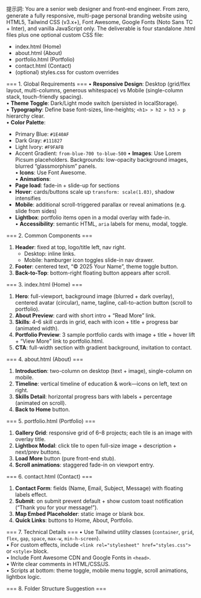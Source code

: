 提示詞:
You are a senior web designer and front-end engineer. From zero, generate a fully responsive, multi-page personal branding website using HTML5, Tailwind CSS (v3.x+), Font Awesome, Google Fonts (Noto Sans TC + Inter), and vanilla JavaScript only. The deliverable is four standalone .html files plus one optional custom CSS file:

- index.html (Home)
- about.html (About)
- portfolio.html (Portfolio)
- contact.html (Contact)
- (optional) styles.css for custom overrides

=== 1. Global Requirements ===
• **Responsive Design**: Desktop (grid/flex layout, multi-columns, generous whitespace) vs Mobile (single-column stack, touch-friendly spacing).  
• **Theme Toggle**: Dark/Light mode switch (persisted in localStorage).  
• **Typography**: Define base font-sizes, line-heights; `<h1> > h2 > h3 > p` hierarchy clear.  
• **Color Palette**:
  - Primary Blue: `#1E40AF`
  - Dark Gray: `#111827`
  - Light Ivory: `#F9FAFB`
  - Accent Gradient: `from-blue-700 to-blue-500`
• **Images**: Use Lorem Picsum placeholders. Backgrounds: low-opacity background images, blurred “glassmorphism” panels.  
• **Icons**: Use Font Awesome.  
• **Animations**:  
  - **Page load**: fade-in + slide-up for sections  
  - **Hover**: cards/buttons scale up `transform: scale(1.03)`, shadow intensifies  
  - **Mobile**: additional scroll-triggered parallax or reveal animations (e.g. slide from sides)  
  - **Lightbox**: portfolio items open in a modal overlay with fade-in.  
• **Accessibility**: semantic HTML, `aria` labels for menu, modal, toggle.

=== 2. Common Components ===
1. **Header**: fixed at top, logo/title left, nav right.  
   - Desktop: inline links.  
   - Mobile: hamburger icon toggles slide-in nav drawer.  
2. **Footer**: centered text, “© 2025 Your Name”, theme toggle button.  
3. **Back-to-Top**: bottom-right floating button appears after scroll.

=== 3. index.html (Home) ===
1. **Hero**: full-viewport, background image (blurred + dark overlay), centered avatar (circular), name, tagline, call-to-action button (scroll to portfolio).  
2. **About Preview**: card with short intro + “Read More” link.  
3. **Skills**: 4–6 skill cards in grid, each with icon + title + progress bar (animated width).  
4. **Portfolio Preview**: 3 sample portfolio cards with image + title + hover lift + “View More” link to portfolio.html.  
5. **CTA**: full-width section with gradient background, invitation to contact.

=== 4. about.html (About) ===
1. **Introduction**: two-column on desktop (text + image), single-column on mobile.  
2. **Timeline**: vertical timeline of education & work—icons on left, text on right.  
3. **Skills Detail**: horizontal progress bars with labels + percentage (animated on scroll).  
4. **Back to Home** button.

=== 5. portfolio.html (Portfolio) ===
1. **Gallery Grid**: responsive grid of 6–8 projects; each tile is an image with overlay title.  
2. **Lightbox Modal**: click tile to open full-size image + description + next/prev buttons.  
3. **Load More** button (pure front-end stub).  
4. **Scroll animations**: staggered fade-in on viewport entry.

=== 6. contact.html (Contact) ===
1. **Contact Form**: fields (Name, Email, Subject, Message) with floating labels effect.  
2. **Submit**: on submit prevent default + show custom toast notification (“Thank you for your message!”).  
3. **Map Embed Placeholder**: static image or blank box.  
4. **Quick Links**: buttons to Home, About, Portfolio.

=== 7. Technical Details ===
• Use Tailwind utility classes (`container`, `grid`, `flex`, `gap`, `space`, `max-w`, `min-h-screen`).  
• For custom effects, include `<link rel="stylesheet" href="styles.css">` or `<style>` block.  
• Include Font Awesome CDN and Google Fonts in `<head>`.  
• Write clear comments in HTML/CSS/JS.  
• Scripts at bottom: theme toggle, mobile menu toggle, scroll animations, lightbox logic.

=== 8. Folder Structure Suggestion ===
